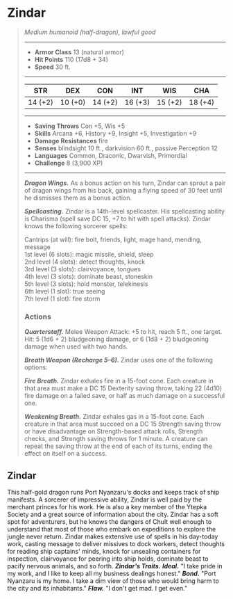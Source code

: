 # Zindar
>*Medium humanoid (half-dragon), lawful good*
>___
>- **Armor Class** 13 (natural armor)
>- **Hit Points** 110 (17d8 + 34)
>- **Speed** 30 ft.
>___
>|STR|DEX|CON|INT|WIS|CHA|
>|:---:|:---:|:---:|:---:|:---:|:---:|
>|14 (+2)|10 (+0)|14 (+2)|16 (+3)|15 (+2)|18 (+4)|
>___
>- **Saving Throws** Con +5, Wis +5
>- **Skills** Arcana +6, History +9, Insight +5, Investigation +9
>- **Damage Resistances** fire
>- **Senses** blindsight 10 ft., darkvision 60 ft., passive Perception 12
>- **Languages** Common, Draconic, Dwarvish, Primordial
>- **Challenge** 8 (3,900 XP)
>___
>***Dragon Wings.*** As a bonus action on his turn, Zindar can sprout a pair of dragon wings from his back, gaining a flying speed of 30 feet until he dismisses them as a bonus action.  
>
>***Spellcasting.*** Zindar is a 14th-level spellcaster. His spellcasting ability is Charisma (spell save DC 15, +7 to hit with spell attacks). Zindar knows the following sorcerer spells:  
>
>Cantrips (at will): fire bolt, friends, light, mage hand, mending, message  
>1st level (6 slots): magic missile, shield, sleep  
>2nd level (4 slots): detect thoughts, knock  
>3rd level (3 slots): clairvoyance, tongues  
>4th level (3 slots): dominate beast, stoneskin  
>5th level (3 slots): hold monster, telekinesis  
>6th level (1 slot): true seeing  
>7th level (1 slot): fire storm  
>
>### Actions
>***Quarterstaff.*** Melee Weapon Attack: +5 to hit, reach 5 ft., one target. Hit: 5 (1d6 + 2) bludgeoning damage, or 6 (1d8 + 2) bludgeoning damage when used with two hands.  
>
>***Breath Weapon (Recharge 5–6).*** Zindar uses one of the following options:  
>
>***Fire Breath.*** Zindar exhales fire in a 15-foot cone. Each creature in that area must make a DC 15 Dexterity saving throw, taking 22 (4d10) fire damage on a failed save, or half as much damage on a successful one.  
>
>***Weakening Breath.*** Zindar exhales gas in a 15-foot cone. Each creature in that area must succeed on a DC 15 Strength saving throw or have disadvantage on Strength-based attack rolls, Strength checks, and Strength saving throws for 1 minute. A creature can repeat the saving throw at the end of each of its turns, ending the effect on itself on a success.
## Zindar
This half-gold dragon runs Port Nyanzaru's docks and keeps track of ship manifests. A sorcerer of impressive ability, Zindar is well paid by the merchant princes for his work. He is also a key member of the Ytepka Society and a great source of information about the city. Zindar has a soft spot for adventurers, but he knows the dangers of Chult well enough to understand that most of those who embark on expeditions to explore the jungle never return.
Zindar makes extensive use of spells in his day-today work, casting message to deliver missives to dock workers, detect thoughts for reading ship captains' minds, knock for unsealing containers for inspection, clairvoyance for peering into ship holds, dominate beast to pacify nervous animals, and so forth.
***Zindar's Traits.*** ***Ideal.*** "I take pride in my work, and I like to keep all my business dealings honest."
***Bond.*** "Port Nyanzaru is my home. I take a dim view of those who would bring harm to the city and its inhabitants."
***Flaw.*** "I don't get mad. I get even."